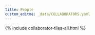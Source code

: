 ```yaml
---
title: People
custom_editme: _data/COLLABORATORS.yaml
---
```

{% include collaborator-tiles-all.html %}
